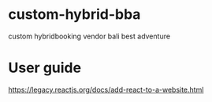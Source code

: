 # custom-hybrid-bba
custom hybridbooking vendor bali best adventure
# User guide
https://legacy.reactjs.org/docs/add-react-to-a-website.html
